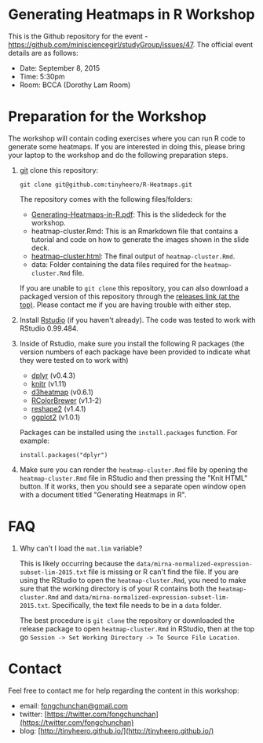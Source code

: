 # Generating Heatmaps in R Workshop

This is the Github repository for the event - https://github.com/minisciencegirl/studyGroup/issues/47. The official event details are as follows:

* Date: September 8, 2015
* Time: 5:30pm
* Room: BCCA (Dorothy Lam Room)

# Preparation for the Workshop

The workshop will contain coding exercises where you can run R code to generate some heatmaps. If you are interested in doing this, please bring your laptop to the workshop and do the following preparation steps.

1. [git](https://git-scm.com/) clone this repository:

    ```
    git clone git@github.com:tinyheero/R-Heatmaps.git
    ```
    
    The repository comes with the following files/folders:
    
    * [Generating-Heatmaps-in-R.pdf](https://github.com/tinyheero/R-Heatmaps/blob/master/Generating-Heatmaps-in-R.pdf): This is the slidedeck for the workshop.
    * heatmap-cluster.Rmd: This is an Rmarkdown file that contains a tutorial and code on how to generate the images shown in the slide deck.
    * [heatmap-cluster.html](http://htmlpreview.github.io/?https://github.com/tinyheero/R-Heatmaps/blob/master/heatmap-cluster.html): The final output of `heatmap-cluster.Rmd`.
    * data: Folder containing the data files required for the `heatmap-cluster.Rmd` file.

    If you are unable to `git clone` this repository, you can also download a packaged version of this repository through the [releases link (at the top)](https://github.com/tinyheero/R-Heatmaps/releases). Please contact me if you are having trouble with either step.

2. Install [Rstudio](https://www.rstudio.com/) (if you haven't already). The code was tested to work with RStudio 0.99.484.
3. Inside of Rstudio, make sure you install the following R packages (the version numbers of each package have been provided to indicate what they were tested on to work with)

    * [dplyr](https://cran.r-project.org/web/packages/dplyr/index.html) (v0.4.3)
    * [knitr](https://cran.r-project.org/web/packages/knitr/index.html) (v1.11)
    * [d3heatmap](https://cran.r-project.org/web/packages/d3heatmap/index.html) (v0.6.1)
    * [RColorBrewer](https://cran.r-project.org/web/packages/RColorBrewer/index.html) (v1.1-2)
    * [reshape2](https://cran.r-project.org/web/packages/reshape2/index.html) (v1.4.1)
    * [ggplot2](https://cran.r-project.org/web/packages/ggplot2/index.html) (v1.0.1)

    Packages can be installed using the `install.packages` function. For example:

    ```
    install.packages("dplyr")
    ```

4. Make sure you can render the `heatmap-cluster.Rmd` file by opening the `heatmap-cluster.Rmd` file in RStudio and then pressing the "Knit HTML" button. If it works, then you should see a separate open window open with a document titled "Generating Heatmaps in R".

# FAQ

1. Why can't I load the `mat.lim` variable?

    This is likely occurring because the `data/mirna-normalized-expression-subset-lim-2015.txt` file is missing or R can't find the file. If you are using the RStudio to open the `heatmap-cluster.Rmd`, you need to make sure that the working directory is of your R contains both the `heatmap-cluster.Rmd` and `data/mirna-normalized-expression-subset-lim-2015.txt`. Specifically, the text file needs to be in a `data` folder. 
    
    The best procedure is `git clone` the repository or downloaded the release package to open `heatmap-cluster.Rmd` in RStudio, then at the top go `Session -> Set Working Directory -> To Source File Location`. 

# Contact

Feel free to contact me for help regarding the content in this workshop:

* email: fongchunchan@gmail.com
* twitter: [https://twitter.com/fongchunchan](https://twitter.com/fongchunchan)
* blog: [http://tinyheero.github.io/](http://tinyheero.github.io/)
